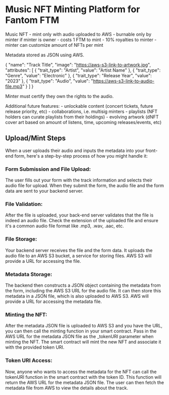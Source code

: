 # Music NFT Minting Platform for Fantom FTM

Music NFT 
    - mint only with audio uploaded to AWS
    - burnable only by minter if minter is owner
    - costs 1 FTM to mint
    - 10% royalties to minter
    - minter can customize amount of NFTs per mint

Metadata stored as JSON using AWS.

{
    "name": "Track Title",
    "image": "https://aws-s3-link-to-artwork.jpg",
    "attributes": [
        {
            "trait_type": "Artist",
            "value": "Artist Name"
        },
        {
            "trait_type": "Genre",
            "value": "Electronic"
        },
        {
            "trait_type": "Release Year",
            "value": "2023"
        },
        {
            "trait_type": "Audio",
            "value": "https://aws-s3-link-to-audio-file.mp3"
        }
    ]
}

Minter must certify they own the rights to the audio.

Additional future features:
    - unlockable content (concert tickets, future release priority, etc)
    - collaborations, i.e. multisig minters
    - playlists (NFT holders can curate playlists from their holdings)
    - evolving artwork (dNFT cover art based on amount of listens, time, upcoming releases/events, etc)

## Upload/Mint Steps

When a user uploads their audio and inputs the metadata into your front-end form, here's a step-by-step process of how you might handle it:

### Form Submission and File Upload:
The user fills out your form with the track information and selects their audio file for upload. When they submit the form, the audio file and the form data are sent to your backend server.

### File Validation:
After the file is uploaded, your back-end server validates that the file is indeed an audio file. Check the extension of the uploaded file and ensure it's a common audio file format like .mp3, .wav, .aac, etc.

### File Storage:
Your backend server receives the file and the form data. It uploads the audio file to an AWS S3 bucket, a service for storing files. AWS S3 will provide a URL for accessing the file.

### Metadata Storage:
The backend then constructs a JSON object containing the metadata from the form, including the AWS S3 URL for the audio file. It can then store this metadata in a JSON file, which is also uploaded to AWS S3. AWS will provide a URL for accessing the metadata file.

### Minting the NFT:
After the metadata JSON file is uploaded to AWS S3 and you have the URL, you can then call the minting function in your smart contract. Pass in the AWS URL for the metadata JSON file as the _tokenURI parameter when minting the NFT. The smart contract will mint the new NFT and associate it with the provided token URI.

### Token URI Access:
Now, anyone who wants to access the metadata for the NFT can call the tokenURI function in the smart contract with the token ID. This function will return the AWS URL for the metadata JSON file. The user can then fetch the metadata file from AWS to view the details about the track.

